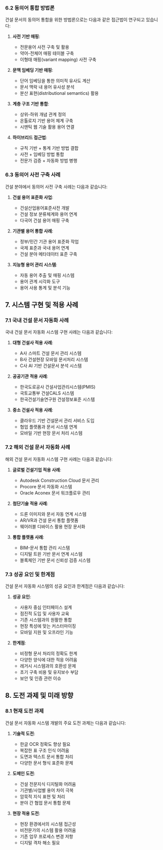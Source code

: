 ### 6.2 동의어 통합 방법론
건설 문서의 동의어 통합을 위한 방법론으로는 다음과 같은 접근법이 연구되고 있습니다:

1. **사전 기반 매핑**:
   - 전문용어 사전 구축 및 활용
   - 약어-전체어 매핑 테이블 구축
   - 이형태 매핑(variant mapping) 사전 구축

2. **문맥 임베딩 기반 매핑**:
   - 단어 임베딩을 통한 의미적 유사도 계산
   - 문서 맥락 내 용어 유사성 분석
   - 분산 표현(distributional semantics) 활용

3. **계층 구조 기반 통합**:
   - 상위-하위 개념 관계 정의
   - 온톨로지 기반 용어 체계 구축
   - 시맨틱 웹 기술 활용 용어 연결

4. **하이브리드 접근법**:
   - 규칙 기반 + 통계 기반 방법 결합
   - 사전 + 임베딩 방법 통합
   - 전문가 검증 + 자동화 방법 병행

### 6.3 동의어 사전 구축 사례
건설 분야에서 동의어 사전 구축 사례는 다음과 같습니다:

1. **건설 용어 표준화 사업**:
   - 건설산업용어표준사전 개발
   - 건설 정보 분류체계와 용어 연계
   - 다국어 건설 용어 매핑 구축

2. **기관별 용어 통합 사례**:
   - 정부/민간 기관 용어 표준화 작업
   - 국제 표준과 국내 용어 연계
   - 건설 분야 메타데이터 표준 구축

3. **지능형 용어 관리 시스템**:
   - 자동 용어 추출 및 매핑 시스템
   - 용어 관계 시각화 도구
   - 용어 사용 통계 및 분석 기능

## 7. 시스템 구현 및 적용 사례

### 7.1 국내 건설 문서 자동화 사례
국내 건설 문서 자동화 시스템 구현 사례는 다음과 같습니다:

1. **대형 건설사 적용 사례**:
   - A사 스마트 건설 문서 관리 시스템
   - B사 건설현장 모바일 문서처리 시스템
   - C사 AI 기반 건설문서 분석 시스템

2. **공공기관 적용 사례**:
   - 한국도로공사 건설사업관리시스템(PMIS)
   - 국토교통부 건설CALS 시스템
   - 한국건설기술연구원 건설정보표준 시스템

3. **중소 건설사 적용 사례**:
   - 클라우드 기반 건설문서 관리 서비스 도입
   - 협업 플랫폼과 문서 시스템 연계
   - 모바일 기반 현장 문서 처리 시스템

### 7.2 해외 건설 문서 자동화 사례
해외 건설 문서 자동화 시스템 구현 사례는 다음과 같습니다:

1. **글로벌 건설기업 적용 사례**:
   - Autodesk Construction Cloud 문서 관리
   - Procore 문서 자동화 시스템
   - Oracle Aconex 문서 워크플로우 관리

2. **첨단기술 적용 사례**:
   - 드론 이미지와 문서 자동 연계 시스템
   - AR/VR과 건설 문서 통합 플랫폼
   - 웨어러블 디바이스 활용 현장 문서화

3. **통합 플랫폼 사례**:
   - BIM-문서 통합 관리 시스템
   - 디지털 트윈 기반 문서 연계 시스템
   - 블록체인 기반 문서 신뢰성 검증 시스템

### 7.3 성공 요인 및 한계점
건설 문서 자동화 시스템의 성공 요인과 한계점은 다음과 같습니다:

1. **성공 요인**:
   - 사용자 중심 인터페이스 설계
   - 점진적 도입 및 사용자 교육
   - 기존 시스템과의 원활한 통합
   - 현장 특성에 맞는 커스터마이징
   - 모바일 지원 및 오프라인 기능

2. **한계점**:
   - 비정형 문서 처리의 정확도 한계
   - 다양한 양식에 대한 적응 어려움
   - 레거시 시스템과의 호환성 문제
   - 초기 구축 비용 및 유지보수 부담
   - 보안 및 인증 관련 이슈

## 8. 도전 과제 및 미래 방향

### 8.1 현재 도전 과제
건설 문서 자동화 시스템 개발의 주요 도전 과제는 다음과 같습니다:

1. **기술적 도전**:
   - 한글 OCR 정확도 향상 필요
   - 복잡한 표 구조 인식 어려움
   - 도면과 텍스트 문서 통합 처리
   - 다양한 문서 형식 표준화 문제

2. **도메인 도전**:
   - 건설 전문지식 디지털화 어려움
   - 기관별/사업별 용어 차이 극복
   - 암묵적 지식 표현 및 처리
   - 분야 간 협업 문서 통합 문제

3. **현장 적용 도전**:
   - 현장 환경에서의 시스템 접근성
   - 비전문가의 시스템 활용 어려움
   - 기존 업무 프로세스 변경 저항
   - 디지털 격차 해소 필요